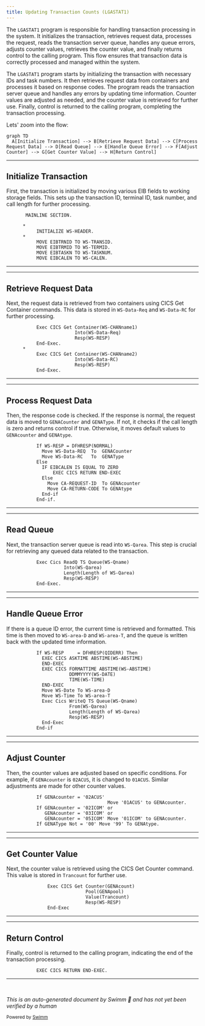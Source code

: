 ```yaml
---
title: Updating Transaction Counts (LGASTAT1)
---
```

The <SwmToken path="base/src/lgastat1.cbl" pos="7:6:6" line-data="       PROGRAM-ID. LGASTAT1.">`LGASTAT1`</SwmToken> program is responsible for handling transaction processing in the system. It initializes the transaction, retrieves request data, processes the request, reads the transaction server queue, handles any queue errors, adjusts counter values, retrieves the counter value, and finally returns control to the calling program. This flow ensures that transaction data is correctly processed and managed within the system.

The <SwmToken path="base/src/lgastat1.cbl" pos="7:6:6" line-data="       PROGRAM-ID. LGASTAT1.">`LGASTAT1`</SwmToken> program starts by initializing the transaction with necessary IDs and task numbers. It then retrieves request data from containers and processes it based on response codes. The program reads the transaction server queue and handles any errors by updating time information. Counter values are adjusted as needed, and the counter value is retrieved for further use. Finally, control is returned to the calling program, completing the transaction processing.

Lets' zoom into the flow:

```mermaid
graph TD
  A[Initialize Transaction] --> B[Retrieve Request Data] --> C[Process Request Data] --> D[Read Queue] --> E[Handle Queue Error] --> F[Adjust Counter] --> G[Get Counter Value] --> H[Return Control]
```

<SwmSnippet path="/base/src/lgastat1.cbl" line="69">

---

## Initialize Transaction

First, the transaction is initialized by moving various EIB fields to working storage fields. This sets up the transaction ID, terminal ID, task number, and call length for further processing.

```cobol
       MAINLINE SECTION.

      *
           INITIALIZE WS-HEADER.
      *
           MOVE EIBTRNID TO WS-TRANSID.
           MOVE EIBTRMID TO WS-TERMID.
           MOVE EIBTASKN TO WS-TASKNUM.
           MOVE EIBCALEN TO WS-CALEN.
```

---

</SwmSnippet>

<SwmSnippet path="/base/src/lgastat1.cbl" line="79">

---

## Retrieve Request Data

Next, the request data is retrieved from two containers using CICS Get Container commands. This data is stored in <SwmToken path="base/src/lgastat1.cbl" pos="80:3:7" line-data="                         Into(WS-Data-Req)">`WS-Data-Req`</SwmToken> and <SwmToken path="base/src/lgastat1.cbl" pos="85:3:7" line-data="                         Into(WS-Data-RC)">`WS-Data-RC`</SwmToken> for further processing.

```cobol
           Exec CICS Get Container(WS-CHANname1)
                         Into(WS-Data-Req)
                         Resp(WS-RESP)
           End-Exec.
      *
           Exec CICS Get Container(WS-CHANname2)
                         Into(WS-Data-RC)
                         Resp(WS-RESP)
           End-Exec.
```

---

</SwmSnippet>

<SwmSnippet path="/base/src/lgastat1.cbl" line="89">

---

## Process Request Data

Then, the response code is checked. If the response is normal, the request data is moved to <SwmToken path="base/src/lgastat1.cbl" pos="90:11:11" line-data="             Move WS-Data-REQ  To  GENACounter">`GENACounter`</SwmToken> and <SwmToken path="base/src/lgastat1.cbl" pos="91:11:11" line-data="             Move WS-Data-RC   To  GENAType">`GENAType`</SwmToken>. If not, it checks if the call length is zero and returns control if true. Otherwise, it moves default values to <SwmToken path="base/src/lgastat1.cbl" pos="96:11:11" line-data="               Move CA-REQUEST-ID  To GENAcounter">`GENAcounter`</SwmToken> and <SwmToken path="base/src/lgastat1.cbl" pos="97:11:11" line-data="               Move CA-RETURN-CODE To GENAtype">`GENAtype`</SwmToken>.

```cobol
           If WS-RESP = DFHRESP(NORMAL)
             Move WS-Data-REQ  To  GENACounter
             Move WS-Data-RC   To  GENAType
           Else
             IF EIBCALEN IS EQUAL TO ZERO
                 EXEC CICS RETURN END-EXEC
             Else
               Move CA-REQUEST-ID  To GENAcounter
               Move CA-RETURN-CODE To GENAtype
             End-if
           End-if.
```

---

</SwmSnippet>

<SwmSnippet path="/base/src/lgastat1.cbl" line="101">

---

## Read Queue

Next, the transaction server queue is read into <SwmToken path="base/src/lgastat1.cbl" pos="102:3:5" line-data="                     Into(WS-Qarea)">`WS-Qarea`</SwmToken>. This step is crucial for retrieving any queued data related to the transaction.

```cobol
           Exec Cics ReadQ TS Queue(WS-Qname)
                     Into(WS-Qarea)
                     Length(Length of WS-Qarea)
                     Resp(WS-RESP)
           End-Exec.
```

---

</SwmSnippet>

<SwmSnippet path="/base/src/lgastat1.cbl" line="106">

---

## Handle Queue Error

If there is a queue ID error, the current time is retrieved and formatted. This time is then moved to <SwmToken path="base/src/lgastat1.cbl" pos="113:9:13" line-data="             Move WS-Date To WS-area-D">`WS-area-D`</SwmToken> and <SwmToken path="base/src/lgastat1.cbl" pos="114:9:13" line-data="             Move WS-Time To WS-area-T">`WS-area-T`</SwmToken>, and the queue is written back with the updated time information.

```cobol
           If WS-RESP     = DFHRESP(QIDERR) Then
             EXEC CICS ASKTIME ABSTIME(WS-ABSTIME)
             END-EXEC
             EXEC CICS FORMATTIME ABSTIME(WS-ABSTIME)
                       DDMMYYYY(WS-DATE)
                       TIME(WS-TIME)
             END-EXEC
             Move WS-Date To WS-area-D
             Move WS-Time To WS-area-T
             Exec Cics WriteQ TS Queue(WS-Qname)
                       From(WS-Qarea)
                       Length(Length of WS-Qarea)
                       Resp(WS-RESP)
             End-Exec
           End-if
```

---

</SwmSnippet>

<SwmSnippet path="/base/src/lgastat1.cbl" line="122">

---

## Adjust Counter

Then, the counter values are adjusted based on specific conditions. For example, if <SwmToken path="base/src/lgastat1.cbl" pos="122:3:3" line-data="           If GENAcounter = &#39;02ACUS&#39;">`GENAcounter`</SwmToken> is <SwmToken path="base/src/lgastat1.cbl" pos="122:8:8" line-data="           If GENAcounter = &#39;02ACUS&#39;">`02ACUS`</SwmToken>, it is changed to <SwmToken path="base/src/lgastat1.cbl" pos="123:4:4" line-data="                                     Move &#39;01ACUS&#39; to GENAcounter.">`01ACUS`</SwmToken>. Similar adjustments are made for other counter values.

```cobol
           If GENAcounter = '02ACUS'
                                     Move '01ACUS' to GENAcounter.
           If GENAcounter = '02ICOM' or
              GENAcounter = '03ICOM' or
              GENAcounter = '05ICOM' Move '01ICOM' to GENAcounter.
           If GENAType Not = '00' Move '99' To GENAtype.
```

---

</SwmSnippet>

<SwmSnippet path="/base/src/lgastat1.cbl" line="129">

---

## Get Counter Value

Next, the counter value is retrieved using the CICS Get Counter command. This value is stored in <SwmToken path="base/src/lgastat1.cbl" pos="131:3:3" line-data="                             Value(Trancount)">`Trancount`</SwmToken> for further use.

```cobol
               Exec CICS Get Counter(GENAcount)
                             Pool(GENApool)
                             Value(Trancount)
                             Resp(WS-RESP)
               End-Exec
```

---

</SwmSnippet>

<SwmSnippet path="/base/src/lgastat1.cbl" line="135">

---

## Return Control

Finally, control is returned to the calling program, indicating the end of the transaction processing.

```cobol
           EXEC CICS RETURN END-EXEC.
```

---

</SwmSnippet>

&nbsp;

*This is an auto-generated document by Swimm 🌊 and has not yet been verified by a human*

<SwmMeta version="3.0.0" repo-id="Z2l0aHViJTNBJTNBY2ljcy1nZW5hcHAtZGVtby1wbmMlM0ElM0FTd2ltbS1EZW1v" repo-name="cics-genapp-demo-pnc"><sup>Powered by [Swimm](/)</sup></SwmMeta>
